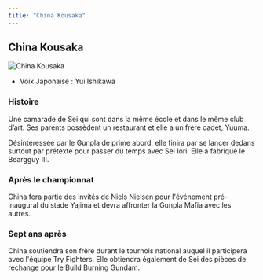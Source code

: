 ```yaml
---
title: "China Kousaka"
---
```


China Kousaka
-------------


![China Kousaka](/images/stories/saga/gundambf/persos/china.png)


* Voix Japonaise : Yui Ishikawa


### Histoire


Une camarade de Sei qui sont dans la même école et dans le même club d’art. Ses parents possèdent un restaurant et elle a un frère cadet, Yuuma.


Désintéressée par le Gunpla de prime abord, elle finira par se lancer dedans surtout par prétexte pour passer du temps avec Sei Iori. Elle a fabriqué le Beargguy III.


### Après le championnat


China fera partie des invités de Niels Nielsen pour l'événement pré-inaugural du stade Yajima et devra affronter la Gunpla Mafia avec les autres. 


### Sept ans après


China soutiendra son frère durant le tournois national auquel il participera avec l'équipe Try Fighters. Elle obtiendra également de Sei des pièces de rechange pour le Build Burning Gundam.


